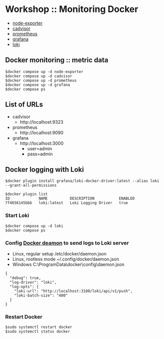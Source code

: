 # Workshop :: Monitoring Docker
* [node-exporter](https://github.com/prometheus/node_exporter)
* [cadvisor](https://github.com/google/cadvisor)
* [prometheus](https://prometheus.io/)
* [grafana](https://grafana.com/)
* [loki](https://grafana.com/docs/loki/latest/send-data/docker-driver/)

## Docker monitoring :: metric data
```
$docker compose up -d node-exporter
$docker compose up -d cadvisor
$docker compose up -d prometheus
$docker compose up -d grafana
$docker compose ps
```

## List of URLs
* cadvisor
  * http://localhost:9323
* prometheus
  * http://localhost:9090
* grafana
  * http://localhost:3000
    * user=admin
    * pass=admin

## Docker logging with Loki
```
$docker plugin install grafana/loki-docker-driver:latest --alias loki --grant-all-permissions

$docker plugin list
ID             NAME          DESCRIPTION           ENABLED
7f4656145bbb   loki:latest   Loki Logging Driver   true
```

### Start Loki
```
$docker compose up -d loki
$docker compose ps
```

### Config [Docker deamon](https://docs.docker.com/engine/daemon/) to send logs to Loki server
* Linux, regular setup	/etc/docker/daemon.json
* Linux, rootless mode	~/.config/docker/daemon.json
* Windows	C:\ProgramData\docker\config\daemon.json

```
{
  "debug": true,
  "log-driver": "loki",
  "log-opts": {
    "loki-url": "http://localhost:3100/loki/api/v1/push",
    "loki-batch-size": "400"
  }
}
```

### Restart Docker
```
$sudo systemctl restart docker
$sudo systemctl status docker
```